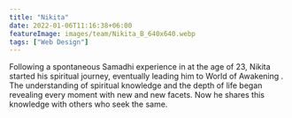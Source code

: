 ```yaml
---
title: "Nikita"
date: 2022-01-06T11:16:38+06:00
featureImage: images/team/Nikita_B_640x640.webp
tags: ["Web Design"]
---
```


Following a spontaneous Samadhi experience in at the age of 23, Nikita started his spiritual journey, eventually leading him to World of Awakening . The understanding of spiritual knowledge and the depth of life began revealing every moment with new and new facets. Now he shares this knowledge with others who seek the same.

